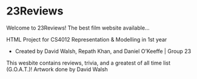 # 23Reviews
Welcome to 23Reviews! The best film website available...

HTML Project for CS4012 Representation & Modelling in 1st year  

- Created by David Walsh, Repath Khan, and Daniel O’Keeffe | Group 23  

This wesbite contains reviews, trivia, and a greatest of all time list (G.O.A.T.)! Artwork done by David Walsh
